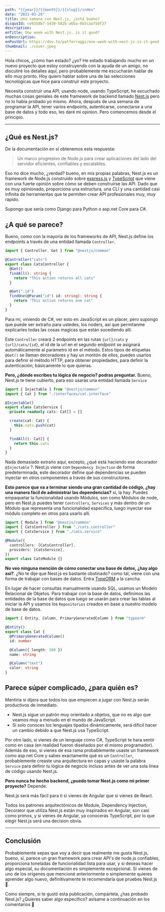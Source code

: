 ```yaml
---
path: "{{year}}/{{month}}/{{slug}}/index"
date: "2021-03-29"
title: Una semana con Nest.js, ¿está bueno?
disqusId: ce9358b7-5430-502b-a6ba-6b5caaf50f37
description:
enTitle: One week with Nest.js, is it good?
enDescription:
enPostUrl: https://dev.to/patferraggi/one-week-with-nest-js-is-it-good-5hgo
thumbnail: ./cover.jpeg
---
```


Hola chicos, ¿cómo han estado? ¿yo? He estado trabajando mucho en un nuevo proyecto que estoy construyendo con la ayuda de un amigo, no discutiré los detalles aquí, pero probablemente me escucharán hablar de ello muy pronto. Hoy quiero hablar sobre una de las selecciones tecnológicas que hice para construir este proyecto.

Necesita construir una API, usando node, usando TypeScript, he escuchado muchas cosas geniales de este framework de backend llamado [Nest.js](https://nestjs.com/) pero no lo había probado yo mismo. Ahora, después de una semana de programar la API, tener varios endpoints, autenticarse, conectarse a una base de datos y todo eso, les daré mi opinion. Pero comencemos desde el principio.

---

## ¿Qué es Nest.js?

De la documentación en sí obtenemos esta respuesta:

> Un marco progresivo de Node.js para crear aplicaciones del lado del servidor eficientes, confiables y escalables.

Eso no dice mucho, ¿verdad? bueno, en mis propias palabras, Nest.js es un framework de Node.js construido sobre [express.js](https://expressjs.com/) y [TypeScript](https://www.typescriptlang.org/) que viene con una fuerte opinión sobre cómo se deben construirse las API. Dado que es muy opinionado, proporciona una estructura, una CLI y una cantidad casi infinita de herramientas que te permiten crear API profesionales muy, muy rápido.

Supongo que sería como Django para Python o asp.net Core para C#.

## ¿A qué se parece?

Bueno, como con la mayoría de los frameworks de API, Nest.js define los endpoints a través de una entidad llamada `Controller`.

```typescript
import { Controller, Get } from "@nestjs/common"

@Controller("cats")
export class CatsController {
  @Get()
  findAll(): string {
    return "This action returns all cats"
  }

  @Get(":id")
  findOne(@Param("id") id: string): string {
    return "This action returns one cat"
  }
}
```

Para mí, viniendo de C#, ver esto en JavaScript es un placer, pero supongo que puede ser extraño para ustedes, los noders, así que permítanme explicarles todas las cosas magicas que están sucediendo allí.

Este `Controller` creará 2 endpoints en las rutas `{url}/cats` y `{url}/cats/{id}`, el id de la url en el segundo endpoint se asignará automáticamente al parámetro id en el método. Estos tipos de etiquetas `@Get()` se llaman decoradores y hay un montón de ellos, puedes usarlos para definir el método HTTP, para obtener propiedades, para definir la autenticación, básicamente lo que quieras.

**Pero, ¿dónde escribes tu lógica de negocio? podras preguntar.** Bueno, Nest.js te tiene cubierto, para eso usarás una entidad llamada `Service`

```typescript
import { Injectable } from "@nestjs/common"
import { Cat } from "./interfaces/cat.interface"

@Injectable()
export class CatsService {
  private readonly cats: Cat[] = []

  create(cat: Cat) {
    this.cats.push(cat)
  }

  findAll(): Cat[] {
    return this.cats
  }
}
```

Nada demasiado extraño aquí, excepto, ¿qué está haciendo ese decorador `@Injectable` ?. Nest.js viene con `Dependency Injection` de forma predeterminada, este decorador define qué dependencias se pueden inyectar en otros componentes a través de sus constructores.

**Esto parece que va a terminar siendo una gran cantidad de código, ¿hay una manera fácil de administrar las dependencias?** sí, la hay. Puedes empaquetar la funcionalidad usando Módulos, son como Módulos de node, pero en Nest.js puedes tener `Controllers`, `Services` y más dentro de un Módulo que representa una funcionalidad especifica, luego inyectar ese módulo completo en otros para usarlo allí.

```typescript
import { Module } from "@nestjs/common"
import { CatsController } from "./cats.controller"
import { CatsService } from "./cats.service"

@Module({
  controllers: [CatsController],
  providers: [CatsService],
})
export class CatsModule {}
```

**No veo ninguna mención de cómo conectar una base de datos, ¿hay algo así?**. ¿No te dije que Nest.js es bastante obstinado? como tal, viene con una forma de trabajar con bases de datos. Entra [TypeORM](https://typeorm.io/#/) a la cancha.

En lugar de hacer consultas manualmente usando SQL, usamos un Modelo Relacional de Objetos. Para trabajar con la base de datos, definimos las entidades de la base de datos que luego se usarán para crear las tablas al iniciar la API y usamos los `Repositorios` creados en base a nuestro modelo de base de datos.

```typescript
import { Entity, Column, PrimaryGeneratedColumn } from "typeorm"

@Entity()
export class Cat {
  @PrimaryGeneratedColumn()
  id: number

  @Column({ length: 500 })
  name: string

  @Column("text")
  color: string
}
```

## Parece súper complicado, ¿para quién es?

Mentiría si dijera que todos los que empiecen a jugar con Nest.js serán productivos de inmediato.

- Nest.js sigue un patrón muy orientado a objetos, que no es algo que veamos muy a menudo en el mundo de JavaScript.
- Si solo conoces los lenguajes tipados dinámicamente, será difícil hacer un cambio debido a que Nest.js usa TypeScript.

Por otro lado, si vienes de un lenguaje como C#, TypeScript te hara sentir como en casa (en realidad fueron diseñados por el mismo programador). Además de eso, si vienes de esa rama probablemente usaste un framework como asp.net Core y sabes exactamente qué es un `Controller`, probablemente creaste una arquitectura en capas y usaste la palabra `Service` para definir tu lógica de negocio incluso antes de ver una sola línea de código usando Nest.js.

**Pero nunca he hecho backend, ¿puedo tomar Nest.js como mi primer proyecto?** Depende.

Nest.js será más fácil para ti si vienes de Angular que si vienes de React.

Todos los patrones arquitectónicos de Module, Dependency Injection, Decorator que utiliza Nest.js están muy inspirados en Angular, son casi como primos, y si vienes de Angular, ya conocerás TypeScript, por lo que elegir Nest.js será una decision obvia.

---

## Conclusión

Probablemente sepas que voy a decir que realmente me gusta Nest.js, bueno, sí, parece un gran framework para crear API's de node.js confiables, proporciona toneladas de funcionalidad lista para usar, y si deseas hacer algo especial, su documentación es simplemente excepcional. Si vienes de uno de los orígenes que mencioné anteriormente o simplemente quieres aprender algo nuevo, definitivamente te recomendaría que pruebes Nest.js 🤞.

Como siempre, si te gustó esta publicación, compártela, ¿has probado Nest.js? ¿Quieres saber algo específico? avísame a continuación en los comentarios 🙂
